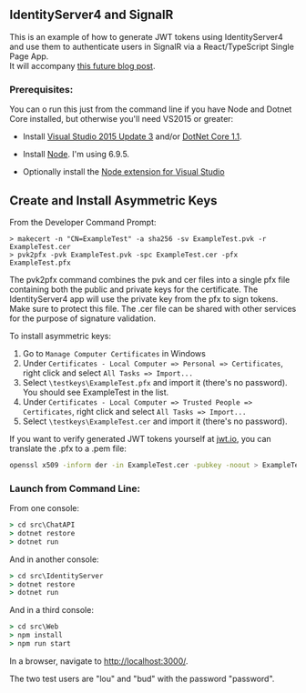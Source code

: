 ## IdentityServer4 and SignalR

This is an example of how to generate JWT tokens using 
IdentityServer4 and use them to authenticate users in SignalR via a React/TypeScript Single Page App.  
It will accompany [this future blog post](https://mikebridge.github.io/identityserver4-signalr/).

### Prerequisites:

You can o run this just from the command line if you have Node and Dotnet Core installed,
but otherwise you'll need VS2015 or greater:

- Install [Visual Studio 2015 Update 3](https://www.visualstudio.com/en-us/news/releasenotes/vs2015-update3-vs)
and/or [DotNet Core 1.1](https://www.microsoft.com/net/download/core#/current).

- Install [Node](https://nodejs.org/en/).  I'm using 6.9.5.

- Optionally install the [Node extension for Visual Studio](https://www.visualstudio.com/vs/node-js/)

## Create and Install Asymmetric Keys

From the Developer Command Prompt:

```
> makecert -n "CN=ExampleTest" -a sha256 -sv ExampleTest.pvk -r ExampleTest.cer
> pvk2pfx -pvk ExampleTest.pvk -spc ExampleTest.cer -pfx ExampleTest.pfx
```

The pvk2pfx command combines the pvk and cer files into a single pfx file containing both the public and private 
keys for the certificate. The IdentityServer4 app will use the private key from the pfx to sign tokens. Make sure to protect this file. 
The .cer file can be shared with other services for the purpose of signature validation.

To install asymmetric keys:

1) Go to `Manage Computer Certificates` in Windows
2) Under `Certificates - Local Computer => Personal => Certificates`, right click and select `All Tasks => Import...`
3) Select `\testkeys\ExampleTest.pfx` and import it (there's no password).  You should see ExampleTest in the list.
4) Under `Certificates - Local Computer => Trusted People => Certificates`, right click and select `All Tasks => Import...`
5) Select `\testkeys\ExampleTest.cer` and import it (there's no password).

If you want to verify generated JWT tokens yourself at [jwt.io](https://jwt.io/), you can translate the .pfx to 
a .pem file:

```bash
openssl x509 -inform der -in ExampleTest.cer -pubkey -noout > ExampleTest_pub.pem
```

### Launch from Command Line:

From one console:

```cmd
> cd src\ChatAPI
> dotnet restore
> dotnet run
```

And in another console:

```cmd
> cd src\IdentityServer
> dotnet restore
> dotnet run
```

And in a third console:

```cmd
> cd src\Web
> npm install
> npm run start
```

In a browser, navigate to [http://localhost:3000/](http://localhost:3000/).

The two test users are "lou" and "bud" with the password "password".
